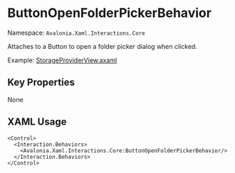 # ButtonOpenFolderPickerBehavior

Namespace: `Avalonia.Xaml.Interactions.Core`

Attaches to a Button to open a folder picker dialog when clicked.

Example: [StorageProviderView.axaml](samples/BehaviorsTestApplication/Views/Pages/StorageProviderView.axaml)

## Key Properties
None

## XAML Usage
```xaml
<Control>
  <Interaction.Behaviors>
    <Avalonia.Xaml.Interactions.Core:ButtonOpenFolderPickerBehavior/>
  </Interaction.Behaviors>
</Control>
```
